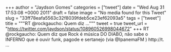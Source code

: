 
+++
author = "Jaydson Gomes"
categories = ["tweet"]
date = "Wed Aug 31 17:53:08 +0000 2011"
draft = false
image = "No media found for this Tweet"
slug = "33ff78eafa5563c32f8039fdeb5ce23ef62093a5"
tags = ["tweet"]
title = """RT @rockgaucho: Quem diz ..."""
tweet = true
tweet_url = "https://twitter.com/jaydson/status/108960526998044672"
+++
RT @rockgaucho: Quem diz que Rock é música DO DIABO, não sabe o INFERNO que é ouvir funk, pagode e sertanejo (via @IpanemaFM ) http://t. ...
